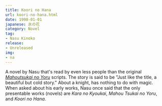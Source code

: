 ```yaml
---
title: Koori no Hana
url: koori-no-hana.html
date: 1998-01-01
japanese: 氷の花
category: Novel
tag:
- Nasu Kinoko
release:
- Unreleased
img:
- na
---
```


A novel by Nasu that's read by even less people than the original [*Mahoutsukai no Yoru*](mahoutsukai-no-yoru.html) scripts. The story is said to be "Just like the title, a beautiful but cold story." About a knight, has nothing to do with magic. When asked about his early works, Nasu once said that the only presentable works (novels) are *Kara no Kyoukai*, *Mahou Tsukai no Yoru*, and *Koori no Hana*.